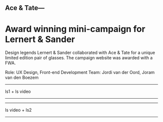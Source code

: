 ## Ace & Tate—

# Award winning mini-campaign for Lernert & Sander

Design legends Lernert & Sander collaborated with Ace & Tate for a unique limited edition pair of glasses. The campaign website was awarded with a FWA.

Role: UX Design, Front-end Development
Team: Jordi van der Oord, Joram van den Boezem

---

ls1 + ls video

---

---

ls video + ls2

---
